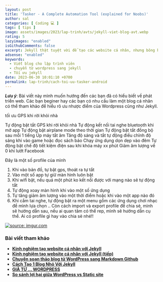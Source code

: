 ```yaml
---
layout: post
title: 'Tasker - A Complete Automation Tool (explained for Noobs)'
author: sal
categories: [ Coding 💻 ]
tags: [ tips ]
image: assets/images/2023/lap-trinh/avts/jekyll-viet-blog-avt.webp
rating: 5
lazyimages: "enabled"
isGithubComments: false
excerpt: Jekyll thật tuyệt vời để tạo các website cá nhân, nhưng bông hồng nào mà chả có gai!. Bài viết này mình muốn hướng đến các bạn đã có hiểu biết về phát triển web. Các bạn beginer hay các bạn có nhu cầu làm một blog cá nhân có thể tham khảo để hiểu rõ ưu nhược điểm của Wordpress cũng như Jekyll
adsense: "enabled"
keywords:
  - Viết blog cho lập trình viên
  - chuyển từ wordpress sang jekyll
  - Tối ưu jekyll
date: 2023-06-30 10:01:10 +0700
permalink: lap-trinh/cach-toi-uu-tasker-android
---
```

**_Lưu ý_**: Bài viết này mình muốn hướng đến các bạn đã có hiểu biết về phát triển web.
Các bạn beginer hay các bạn có nhu cầu làm một blog cá nhân có thể tham khảo để hiểu rõ ưu nhược điểm của Wordpress cũng như Jekyll.

tối ưu GPS khi rời khỏi nhà

Tự động bật tắt GPS khi rời khỏi nhà
Tự động kết nối tai nghe bluetooth khi mở app
Tự động bật airplane mode theo thời gian
Tự động bật tắt đồng bộ sau mỗi 1 tiếng
Úp máy tắt âm
Tăng độ sáng và tắt tự động điều chỉnh độ sáng khi vào game hoặc đọc sách báo
Chạy ứng dụng dọn dẹp vào đêm
Tự động bật chế độ tiết kiệm điện sau khi khóa máy xx phút
Giảm âm lượng về 0 khi lướt Facebook


Đây là một số profile của mình
1. Khi vào bản đồ, tự bật gps, thoát ra tự tắt
2. Vào một số app tự giữ màn hình luôn bật
3. Khi wifi bật, nếu quá một phút ko kết nối được với mạng nào sẽ tự động tắt
4. Tự động xoay màn hình khi vào một số ứng dụng
5. Tự tăng giảm âm lượng vào một thời điểm hoặc khi vào một app nào đó
6. Khi cắm tai nghe, tự động bật ra một menu gồm các ứng dụng chơi nhạc để mình lựa chọn
..
Còn cách import và export profile để chia sẻ, mình sẽ hướng dẫn sau, nếu ai quan tâm có thể rep, mình sẽ hướng dẫn cụ thể. Ai có profile gì hay vào chia sẻ nhé!!

<a href="https://imgur.com/trdpaEJ"><img src="https://i.imgur.com/trdpaEJ.png" title="source: imgur.com" /></a>

### Bài viết tham khảo

*   [**Kinh nghiệm tạo website cá nhân với Jekyll**](https://aicurious.io/blog/2016-09-16-xay-dung-website-voi-jekyll)
*   [**Kinh nghiệm tạo website cá nhân với Jekyll (tiếp)**](https://aicurious.io/blog/2016-09-26-xay-dung-website-voi-jekyll-lv2)
*   [**Chuyển soạn thảo blog từ WordPress sang Markdown Github**](https://dothanhlong.org/chuyen-soan-thao-blog-tu-wordpress-sang-markdown-github/)
*   [**Cách Tạo 1 Blog Nhỏ Với Jekyll**](https://caodem.com/cach-tao-1-blog-nho-voi-jekyll/)
*   [**GIÃ TỪ ... WORDPRESS**](http://acegik.net/blog/jekyll/migration/gia-tu-wordpress.html)
*   [**So sánh lợi hại giữa WordPress vs Static site**](https://topdev.vn/blog/so-sanh-loi-hai-giua-wordpress-vs-static-site/)

